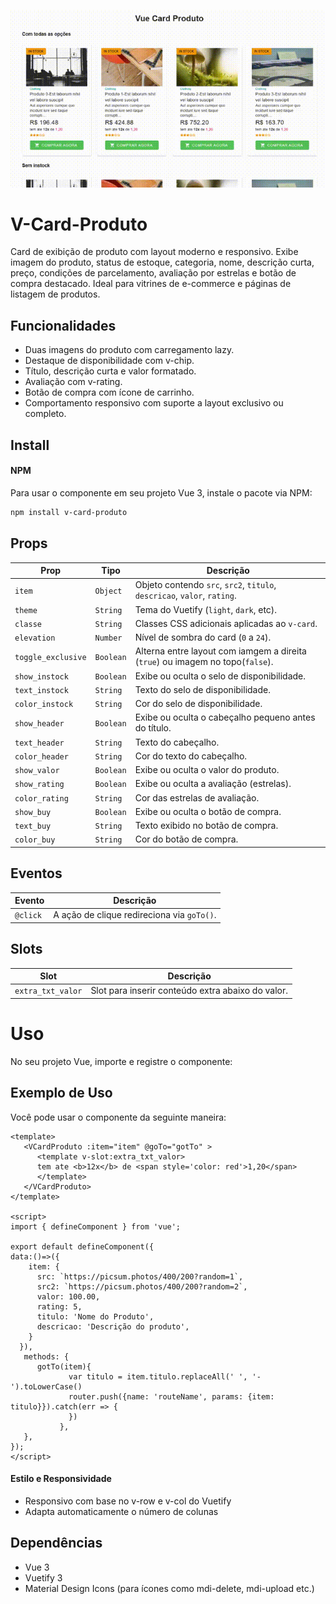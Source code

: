 ![Gif](public/movie.gif)

# V-Card-Produto
Card de exibição de produto com layout moderno e responsivo. Exibe imagem do produto, status de estoque, categoria, nome, descrição curta, preço, condições de parcelamento, avaliação por estrelas e botão de compra destacado. Ideal para vitrines de e-commerce e páginas de listagem de produtos.


## Funcionalidades
* Duas imagens do produto com carregamento lazy.
* Destaque de disponibilidade com v-chip.
* Título, descrição curta e valor formatado.
* Avaliação com v-rating.
* Botão de compra com ícone de carrinho.
* Comportamento responsivo com suporte a layout exclusivo ou completo.


## Install 
#### NPM 
Para usar o componente em seu projeto Vue 3, instale o pacote via NPM:

```bash 
npm install v-card-produto
``` 

## Props

| Prop               | Tipo      | Descrição                                                                |
| ------------------ | --------- | ------------------------------------------------------------------------ |
| `item`             | `Object`  | Objeto contendo `src`, `src2`, `titulo`, `descricao`, `valor`, `rating`. |
| `theme`            | `String`  | Tema do Vuetify (`light`, `dark`, etc).                                  |
| `classe`           | `String`  | Classes CSS adicionais aplicadas ao `v-card`.                            |
| `elevation`        | `Number`  | Nível de sombra do card (`0` a `24`).                                    |
| `toggle_exclusive` | `Boolean` | Alterna entre layout com iamgem a direita (`true`) ou imagem no topo(`false`).        |
| `show_instock`     | `Boolean` | Exibe ou oculta o selo de disponibilidade.                               |
| `text_instock`     | `String`  | Texto do selo de disponibilidade.                                        |
| `color_instock`    | `String`  | Cor do selo de disponibilidade.                                          |
| `show_header`      | `Boolean` | Exibe ou oculta o cabeçalho pequeno antes do título.                     |
| `text_header`      | `String`  | Texto do cabeçalho.                                                      |
| `color_header`     | `String`  | Cor do texto do cabeçalho.                                               |
| `show_valor`       | `Boolean` | Exibe ou oculta o valor do produto.                                      |
| `show_rating`      | `Boolean` | Exibe ou oculta a avaliação (estrelas).                                  |
| `color_rating`     | `String`  | Cor das estrelas de avaliação.                                           |
| `show_buy`         | `Boolean` | Exibe ou oculta o botão de compra.                                       |
| `text_buy`         | `String`  | Texto exibido no botão de compra.                                        |
| `color_buy`        | `String`  | Cor do botão de compra.                                                  |



## Eventos
 
| Evento   | Descrição                                  |
| -------- | ------------------------------------------ |
| `@click` | A ação de clique redireciona via `goTo()`. |

## Slots

| Slot              | Descrição                                         |
| ----------------- | ------------------------------------------------- |
| `extra_txt_valor` | Slot para inserir conteúdo extra abaixo do valor. |

# Uso
No seu projeto Vue, importe e registre o componente:

## Exemplo de Uso
Você pode usar o componente da seguinte maneira:

```vue
<template>
   <VCardProduto :item="item" @goTo="gotTo" >
      <template v-slot:extra_txt_valor>
      tem ate <b>12x</b> de <span style='color: red'>1,20</span>
      </template>
   </VCardProduto>
</template>

<script>
import { defineComponent } from 'vue';

export default defineComponent({
data:()=>({
    item: {
      src: `https://picsum.photos/400/200?random=1`,
      src2: `https://picsum.photos/400/200?random=2`,
      valor: 100.00,
      rating: 5,
      titulo: 'Nome do Produto',
      descricao: 'Descrição do produto',
    }
  }),
   methods: {
      gotTo(item){           
             var titulo = item.titulo.replaceAll(' ', '-').toLowerCase()
             router.push({name: 'routeName', params: {item: titulo}}).catch(err => {
             })
           },
   },
});
</script>

```



#### Estilo e Responsividade
* Responsivo com base no v-row e v-col do Vuetify
* Adapta automaticamente o número de colunas

## Dependências
* Vue 3
* Vuetify 3
* Material Design Icons (para ícones como mdi-delete, mdi-upload etc.)

